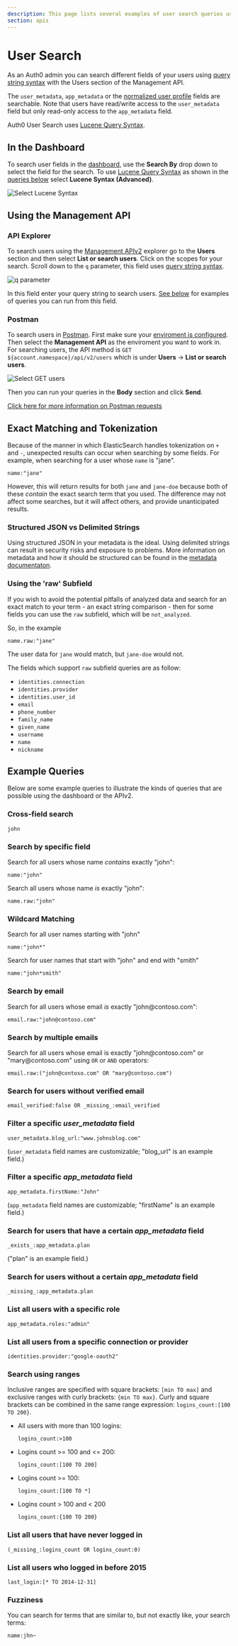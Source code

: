```yaml
---
description: This page lists several examples of user search queries using query string syntax.
section: apis
---
```


# User Search

As an Auth0 admin you can search different fields of your users using [query string syntax](/api/management/v2/query-string-syntax) with the Users section of the Management API.

The `user_metadata`, `app_metadata` or the [normalized user profile](/user-profile/normalized) fields are searchable. Note that users have read/write access to the `user_metadata` field but only read-only access to the `app_metadata` field.

Auth0 User Search uses [Lucene Query Syntax](http://www.lucenetutorial.com/lucene-query-syntax.html).

## In the Dashboard

To search user fields in the [dashboard](${manage_url}/#/users), use the **Search By** drop down to select the field for the search. To use [Lucene Query Syntax](/api/management/v2/query-string-syntax) as shown in the [queries below](#example-queries) select **Lucene Syntax (Advanced)**.

![Select Lucene Syntax](/media/articles/api/user-search-lucene.png)

## Using the Management API

### API Explorer

To search users using the [Management APIv2](/api/v2#!/users/get_users) explorer go to the **Users** section and then select **List or search users**. Click on the scopes for your search. Scroll down to the `q` parameter, this field uses [query string syntax](/api/management/v2/query-string-syntax).

![q parameter](/media/articles/api/search-users-api.png)

In this field enter your query string to search users. [See below](#example-queries) for examples of queries you can run from this field.

### Postman

To search users in [Postman](https://auth0.com/docs/api/postman). First make sure your [enviroment is configured](https://auth0.com/docs/api/postman#configuring-the-postman-environment). Then select the **Management API** as the enviroment you want to work in. For searching users, the API method is `GET ${account.namespace}/api/v2/users` which is under **Users** -> **List or search users**.

![Select GET users](/media/articles/api/postman/get-users-postman.png)

Then you can run your queries in the **Body** section and click **Send**.

[Click here for more information on Postman requests](https://www.getpostman.com/docs/requests)

## Exact Matching and Tokenization

Because of the manner in which ElasticSearch handles tokenization on `+` and `-`, unexpected results can occur when searching by some fields. For example, when searching for a user whose `name` is "jane".

`name:"jane"`

However, this will return results for both `jane` and `jane-doe` because both of these _contain_ the exact search term that you used. The difference may not affect some searches, but it will affect others, and provide unanticipated results.

### Structured JSON vs Delimited Strings

Using structured JSON in your metadata is the ideal. Using delimited strings can result in security risks and exposure to problems. More information on metadata and how it should be structured can be found in the [metadata documentaton](/metadata).

### Using the 'raw' Subfield

If you wish to avoid the potential pitfalls of analyzed data and search for an exact match to your term - an exact string comparison - then for some fields you can use the `raw` subfield, which will be `not_analyzed`.

So, in the example

`name.raw:"jane"`

The user data for `jane` would match, but `jane-doe` would not.

The fields which support `raw` subfield queries are as follow:

* `identities.connection﻿⁠⁠⁠⁠`
* ﻿⁠⁠⁠⁠`identities.provider﻿⁠⁠⁠⁠`
* ﻿⁠⁠⁠⁠`identities.user_id ﻿⁠⁠⁠⁠`
* ﻿⁠⁠⁠⁠`email﻿⁠⁠⁠⁠`
* ﻿⁠⁠⁠⁠`phone_number﻿⁠⁠⁠⁠`
* ﻿⁠⁠⁠⁠`family_name﻿⁠⁠⁠⁠`
* ﻿⁠⁠⁠⁠`given_name﻿⁠⁠⁠⁠`
* ﻿⁠⁠⁠⁠`username﻿⁠⁠⁠⁠`
* ﻿⁠⁠⁠⁠`name﻿⁠⁠⁠⁠`
* ﻿⁠⁠⁠⁠`nickname﻿⁠⁠⁠⁠`


## Example Queries

Below are some example queries to illustrate the kinds of queries that are possible using the dashboard or the APIv2.

### Cross-field search

`john`

### Search by specific field

Search for all users whose name _contains_ exactly "john":

`name:"john"`

Search all users whose name _is_ exactly "john":

`name.raw:"john"`

### Wildcard Matching

Search for all user names starting with "john"

`name:"john*"`

Search for user names that start with "john" and end with "smith"

`name:"john*smith"`

### Search by email

Search for all users whose email _is_ exactly "john@contoso\.com":

`email.raw:"john@contoso.com"`

### Search by multiple emails

Search for all users whose email is exactly "john@contoso\.com" or "mary@contoso\.com" using `OR` or `AND` operators:

`email.raw:("john@contoso.com" OR "mary@contoso.com")`

### Search for users without verified email

`email_verified:false OR _missing_:email_verified`

### Filter a specific *user_metadata* field

`user_metadata.blog_url:"www.johnsblog.com"`

(`user_metadata` field names are customizable; "blog_url" is an example field.)

### Filter a specific *app_metadata* field

`app_metadata.firstName:"John"`

(`app_metadata` field names are customizable; "firstName" is an example field.)

### Search for users that have a certain *app_metadata* field

`_exists_:app_metadata.plan`

("plan" is an example field.)

### Search for users without a certain *app_metadata* field

`_missing_:app_metadata.plan`

### List all users with a specific role

`app_metadata.roles:"admin"`

### List all users from a specific connection or provider

`identities.provider:"google-oauth2"`

### Search using ranges

Inclusive ranges are specified with square brackets: `[min TO max]` and exclusive ranges with curly brackets: `{min TO max}`. Curly and square brackets can be combined in the same range expression: `logins_count:[100 TO 200}`.

* All users with more than 100 logins:

    `logins_count:>100`
* Logins count >= 100 and <= 200:

    `logins_count:[100 TO 200]`

* Logins count >= 100:

    `logins_count:[100 TO *]`

* Logins count > 100 and < 200

    `logins_count:{100 TO 200}`


### List all users that have never logged in

`(_missing_:logins_count OR logins_count:0)`

### List all users who logged in before 2015

`last_login:[* TO 2014-12-31]`

### Fuzziness

You can search for terms that are similar to, but not exactly like, your search terms:

`name:jhn~`
